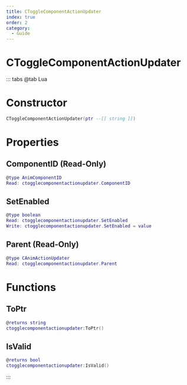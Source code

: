```yaml
---
title: CToggleComponentActionUpdater
index: true
order: 2
category:
  - Guide
---
```


# CToggleComponentActionUpdater

::: tabs
@tab Lua
# Constructor
```lua
CToggleComponentActionUpdater(ptr --[[ string ]])
```
# Properties
## ComponentID (Read-Only)
```lua
@type AnimComponentID
Read: ctogglecomponentactionupdater.ComponentID
```
## SetEnabled 
```lua
@type boolean
Read: ctogglecomponentactionupdater.SetEnabled
Write: ctogglecomponentactionupdater.SetEnabled = value
```
## Parent (Read-Only)
```lua
@type CAnimActionUpdater
Read: ctogglecomponentactionupdater.Parent
```
# Functions
## ToPtr
```lua
@returns string
ctogglecomponentactionupdater:ToPtr()
```
## IsValid
```lua
@returns bool
ctogglecomponentactionupdater:IsValid()
```

:::